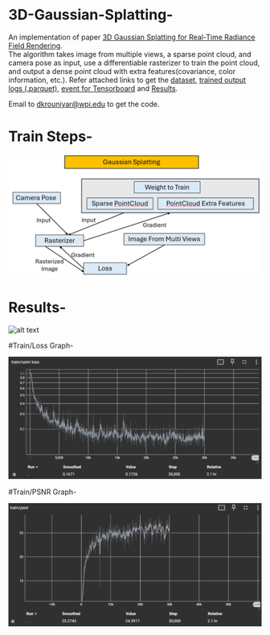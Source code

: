 # 3D-Gaussian-Splatting-
An implementation of paper [3D Gaussian Splatting for Real-Time Radiance Field Rendering](https://repo-sam.inria.fr/fungraph/3d-gaussian-splatting/).  
The algorithm takes image from multiple views, a sparse point cloud, and camera pose as input, use a differentiable rasterizer to train the point cloud, and output a dense point cloud with extra features(covariance, color information, etc.). Refer attached links to get the 
[dataset](https://drive.google.com/drive/folders/1FfYRrKjHXwqhbaOIGE1_AspUxMOWXqmN?usp=sharing), 
[trained output logs (.parquet)](https://drive.google.com/drive/folders/1fnJib6JGTc9BAMBZIpcgKRhYR-L3o5Wn?usp=sharing), 
[event for Tensorboard](https://drive.google.com/file/d/1rEgp3nYl6l-JG8jQyG5fybu5JF_Ei_9r/view?usp=sharing) and 
[Results](https://drive.google.com/drive/folders/1grh0cva9WUlQwC5ljeca-hEmrWze8yUJ?usp=sharing).  

Email to [dkrouniyar@wpi.edu]() to get the code.

# Train Steps-

![alt text](https://github.com/DhirajRouniyar/3D-Gaussian-Splatting-/blob/main/Output/Train_steps_Gaussian_Splatting.png)

# Results-

![alt text](https://github.com/DhirajRouniyar/3D-Gaussian-Splatting-/blob/main/Output/Ignatius_3DGS_result_gif_HQ.gif)

#Train/Loss Graph-

![alt text](https://github.com/DhirajRouniyar/3D-Gaussian-Splatting-/blob/main/Output/Loss%20graph.png)

#Train/PSNR Graph-

![alt text](https://github.com/DhirajRouniyar/3D-Gaussian-Splatting-/blob/main/Output/PSNR%20graph.png)
